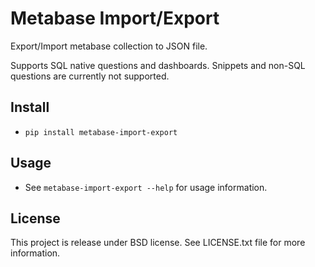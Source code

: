 # Metabase Import/Export

Export/Import metabase collection to JSON file.

Supports SQL native questions and dashboards. Snippets and non-SQL questions are currently not supported.

## Install

* `pip install metabase-import-export`

## Usage

* See `metabase-import-export --help` for usage information.

## License

This project is release under BSD license. See LICENSE.txt file for more information.
